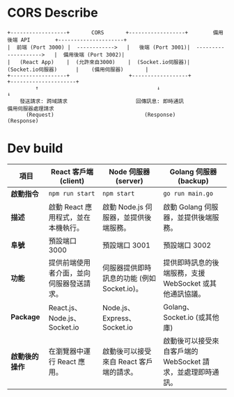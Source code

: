 # CORS Describe

```plaintext
+------------------+       CORS       +------------------+        備用後端 API        +---------------------+
|  前端 (Port 3000) |  ------------>   |   後端 (Port 3001)|  -------------------->   |  備用後端 (Port 3002)|
|   (React App)    |  (允許來自3000)    |  (Socket.io伺服器)|    (Socket.io伺服器)      |    (備用伺服器)       |
+------------------+                   +------------------+                          +---------------------+
         ↑                                      ↓                                               ↓
    發送請求: 跨域請求                      回傳訊息: 即時通訊                                備用伺服器處理請求
      (Request)                             (Response)                                     (Response)
```

# Dev build
| 項目            | React 客戶端 (client)               | Node 伺服器 (server)                 | Golang 伺服器(backup)       |
|-----------------|-----------------------------------|--------------------------------------|---------------------------|
| **啟動指令**     | `npm run start`                   | `npm start`                          | `go run main.go`       |
| **描述**         | 啟動 React 應用程式，並在本機執行。   | 啟動 Node.js 伺服器，並提供後端服務。  | 啟動 Golang 伺服器，並提供後端服務。|
| **阜號**         | 預設端口 3000                    | 預設端口 3001                        | 預設端口 3002         |
| **功能**         | 提供前端使用者介面，並向伺服器發送請求。| 伺服器提供即時訊息的功能 (例如 Socket.io)。| 提供即時訊息的後端服務，支援 WebSocket 或其他通訊協議。|
| **Package**       | React.js、Node.js、Socket.io     | Node.js、Express、Socket.io         | Golang、Socket.io (或其他庫) |
| **啟動後的操作** | 在瀏覽器中運行 React 應用。       | 啟動後可以接受來自 React 客戶端的請求。  | 啟動後可以接受來自客戶端的 WebSocket 請求，並處理即時通訊。 |
